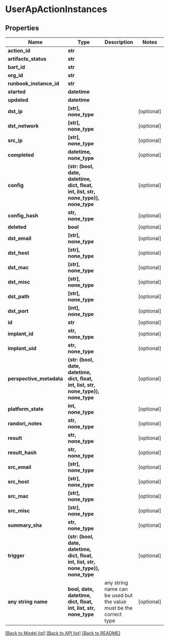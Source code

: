# UserApActionInstances


## Properties
Name | Type | Description | Notes
------------ | ------------- | ------------- | -------------
**action_id** | **str** |  | 
**artifacts_status** | **str** |  | 
**bart_id** | **str** |  | 
**org_id** | **str** |  | 
**runbook_instance_id** | **str** |  | 
**started** | **datetime** |  | 
**updated** | **datetime** |  | 
**dst_ip** | **[str], none_type** |  | [optional] 
**dst_network** | **[str], none_type** |  | [optional] 
**src_ip** | **[str], none_type** |  | [optional] 
**completed** | **datetime, none_type** |  | [optional] 
**config** | **{str: (bool, date, datetime, dict, float, int, list, str, none_type)}, none_type** |  | [optional] 
**config_hash** | **str, none_type** |  | [optional] 
**deleted** | **bool** |  | [optional] 
**dst_email** | **[str], none_type** |  | [optional] 
**dst_host** | **[str], none_type** |  | [optional] 
**dst_mac** | **[str], none_type** |  | [optional] 
**dst_misc** | **[str], none_type** |  | [optional] 
**dst_path** | **[str], none_type** |  | [optional] 
**dst_port** | **[int], none_type** |  | [optional] 
**id** | **str** |  | [optional] 
**implant_id** | **str, none_type** |  | [optional] 
**implant_uid** | **str, none_type** |  | [optional] 
**perspective_metadata** | **{str: (bool, date, datetime, dict, float, int, list, str, none_type)}, none_type** |  | [optional] 
**platform_state** | **int, none_type** |  | [optional] 
**randori_notes** | **str, none_type** |  | [optional] 
**result** | **str, none_type** |  | [optional] 
**result_hash** | **str, none_type** |  | [optional] 
**src_email** | **[str], none_type** |  | [optional] 
**src_host** | **[str], none_type** |  | [optional] 
**src_mac** | **[str], none_type** |  | [optional] 
**src_misc** | **[str], none_type** |  | [optional] 
**summary_sha** | **str, none_type** |  | [optional] 
**trigger** | **{str: (bool, date, datetime, dict, float, int, list, str, none_type)}, none_type** |  | [optional] 
**any string name** | **bool, date, datetime, dict, float, int, list, str, none_type** | any string name can be used but the value must be the correct type | [optional]

[[Back to Model list]](../README.md#documentation-for-models) [[Back to API list]](../README.md#documentation-for-api-endpoints) [[Back to README]](../README.md)


